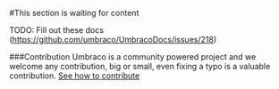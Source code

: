 #This section is waiting for content

TODO: Fill out these docs (https://github.com/umbraco/UmbracoDocs/issues/218)

###Contribution
Umbraco is a community powered project and we welcome any contribution, big or small, even fixing a typo is a valuable contribution.
[See how to contribute](https://github.com/umbraco/UmbracoDocs)
